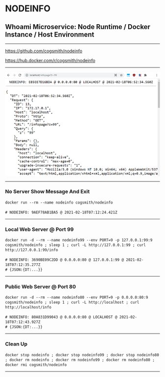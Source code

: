 # NODEINFO

## Whoami Microservice: Node Runtime / Docker Instance / Host Environment

---

https://github.com/cogsmith/nodeinfo

https://hub.docker.com/r/cogsmith/nodeinfo

---

![SCREENSHOT](https://raw.githubusercontent.com/cogsmith/nodeinfo/master/screenshot.png "SCREENSHOT")

---
### No Server Show Message And Exit

~~~
docker run --rm --name nodeinfo cogsmith/nodeinfo

# NODEINFO: 9AEF78AB1BA5 @ 2021-02-18T07:12:24.421Z
~~~

---

### Local Web Server @ Port 99

~~~
docker run -d --rm --name nodeinfo99 --env PORT=9 -p 127.0.0.1:99:9 cogsmith/nodeinfo ; sleep 1 ; curl -L http://127.0.0.1:99 ; curl http://127.0.0.1:99/info

# NODEINFO: 3690BE09C2DD @ 0.0.0.0:80 @ 127.0.0.1:99 @ 2021-02-18T07:12:35.277Z
# {JSON:{DT:...}}
~~~

---

### Public Web Server @ Port 80

~~~
docker run -d --rm --name nodeinfo80 --env PORT=9 -p 0.0.0.0:80:9 cogsmith/nodeinfo ; sleep 1 ; curl -L http://localhost ; curl http://localhost/info

# NODEINFO: 80A831D99043 @ 0.0.0.0:80 @ LOCALHOST @ 2021-02-18T07:12:43.927Z
# {JSON:{DT:...}}
~~~

---

### Clean Up

~~~
docker stop nodeinfo ; docker stop nodeinfo99 ; docker stop nodeinfo80 ; docker rm nodeinfo ; docker rm nodeinfo99 ; docker rm nodeinfo80 ; docker rmi cogsmith/nodeinfo
~~~

---